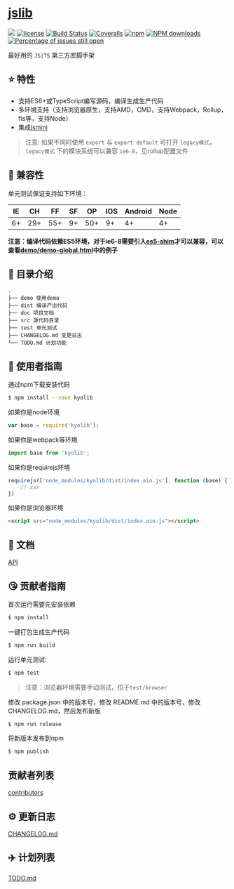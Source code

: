 # [jslib](https://github.com/kyochou/jslib)
[![](https://img.shields.io/badge/Powered%20by-jslib%20base-brightgreen.svg)](https://github.com/yanhaijing/jslib-base)
[![license](https://img.shields.io/badge/license-MIT-blue.svg)](https://github.com/kyochou/jslib/blob/master/LICENSE)
[![Build Status](https://travis-ci.org/kyochou/jslib.svg?branch=master)](https://travis-ci.org/kyochou/jslib)
[![Coveralls](https://img.shields.io/coveralls/kyochou/lib.svg)](https://coveralls.io/github/kyochou/jslib)
[![npm](https://img.shields.io/badge/npm-0.1.0-orange.svg)](https://www.npmjs.com/package/kyolib)
[![NPM downloads](http://img.shields.io/npm/dm/lib.svg?style=flat-square)](http://www.npmtrends.com/kyolib)
[![Percentage of issues still open](http://isitmaintained.com/badge/open/kyochou/jslib.svg)](http://isitmaintained.com/project/kyochou/jslib "Percentage of issues still open")

最好用的 `JS|TS` 第三方库脚手架

## :star: 特性

- 支持ES6+或TypeScript编写源码，编译生成生产代码
- 多环境支持（支持浏览器原生，支持AMD，CMD，支持Webpack，Rollup，fis等，支持Node）
- 集成[jsmini](https://github.com/jsmini)

> 注意: 如果不同时使用 `export` 与 `export default` 可打开 `legacy模式`，`legacy模式` 下的模块系统可以兼容 `ie6-8`，见rollup配置文件

## :pill: 兼容性
单元测试保证支持如下环境：

| IE   | CH   | FF   | SF   | OP   | IOS  | Android   | Node  |
| ---- | ---- | ---- | ---- | ---- | ---- | ---- | ----- |
| 6+   | 29+ | 55+  | 9+   | 50+  | 9+   | 4+   | 4+ |

**注意：编译代码依赖ES5环境，对于ie6-8需要引入[es5-shim](http://github.com/es-shims/es5-shim/)才可以兼容，可以查看[demo/demo-global.html](./demo/demo-global.html)中的例子**

## :open_file_folder: 目录介绍

```
.
├── demo 使用demo
├── dist 编译产出代码
├── doc 项目文档
├── src 源代码目录
├── test 单元测试
├── CHANGELOG.md 变更日志
└── TODO.md 计划功能
```

## :rocket: 使用者指南

通过npm下载安装代码

```bash
$ npm install --save kyolib
```

如果你是node环境

```js
var base = require('kyolib');
```

如果你是webpack等环境

```js
import base from 'kyolib';
```

如果你是requirejs环境

```js
requirejs(['node_modules/kyolib/dist/index.aio.js'], function (base) {
    // xxx
})
```

如果你是浏览器环境

```html
<script src="node_modules/kyolib/dist/index.aio.js"></script>
```

## :bookmark_tabs: 文档
[API](./doc/api.md)

## :kissing_heart: 贡献者指南
首次运行需要先安装依赖

```bash
$ npm install
```

一键打包生成生产代码

```bash
$ npm run build
```

运行单元测试:

```bash
$ npm test
```

> 注意：浏览器环境需要手动测试，位于`test/browser`

修改 package.json 中的版本号，修改 README.md 中的版本号，修改 CHANGELOG.md，然后发布新版

```bash
$ npm run release
```

将新版本发布到npm

```bash
$ npm publish
```

## 贡献者列表

[contributors](https://github.com/kyochou/jslib/graphs/contributors)

## :gear: 更新日志
[CHANGELOG.md](./CHANGELOG.md)

## :airplane: 计划列表
[TODO.md](./TODO.md)
